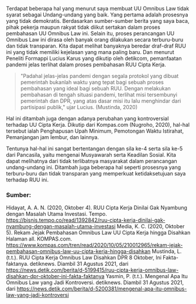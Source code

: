 Terdapat beberapa hal yang menurut saya membuat UU Omnibus Law tidak syarat sebagai Undang-undang yang baik. Yang pertama adalah prosesnya yang tidak demokratis. Berdasarkan sumber-sumber berita yang saya baca, pihak pekerja maupun rakyat tidak diikut sertakan dalam proses pembahasan UU Omnibus Law ini. Selain itu, proses perancangan UU Omnibus Law ini dirasa oleh banyak orang dilakukan secara terburu-buru dan tidak transparan. Kita dapat melihat banyaknya beredar draf-draf RUU ini yang tidak memiliki kejelasan yang mana paling baru. Dan menurut Peneliti Formappi Lucius Karus yang dikutip oleh detikcom, pemanfaatan pandemi jelas terlihat dalam proses pembahasan RUU Cipta Kerja.

> "Padahal jelas-jelas pandemi dengan segala protokol yang dibuat pemerintah bukanlah waktu yang tepat bagi sebuah proses pembahasan yang ideal bagi sebuah RUU. Dengan melakukan pembahasan di tengah situasi pandemi, terlihat misi tersembunyi pemerintah dan DPR, yang atas dasar misi itu lalu menghindar dari partisipasi publik," ujar Lucius. (Mustinda, 2020)

Hal ini ditambah juga dengan adanya perubahan yang kontroversial terhadap UU Cipta Kerja. Dikutip dari Kompas.com (Nugroho, 2020), hal-hal tersebut ialah Penghapusan Upah Minimum, Pemotongan Waktu Istirahat, Pemanjangan jam lembur, dan lainnya.

Tentunya hal-hal ini sangat bertentangan dengan sila ke-4 serta sila ke-5 dari Pancasila, yaitu mengenai Musyawarah serta Keadilan Sosial. Kita dapat melihatnya dari tidak terlibatnya masyarakat dalam perancangan undang-undang ini. Ditambah juga beberapa hal seperti prosesnya yang terburu-buru dan tidak transparan yang memperkuat ketidaksetujuan saya terhadap RUU ini.

### Sumber:
Hidayat, A. A. N. (2020, Oktober 4). RUU Cipta Kerja Dinilai Gak Nyambung dengan Masalah Utama Investasi. Tempo. https://bisnis.tempo.co/read/1392842/ruu-cipta-kerja-dinilai-gak-nyambung-dengan-masalah-utama-investasi
Media, K. C. (2020, Oktober 5). Rekam Jejak Pembahasan Omnibus Law UU Cipta Kerja hingga Disahkan Halaman all. KOMPAS.com. https://www.kompas.com/tren/read/2020/10/05/210012965/rekam-jejak-pembahasan-omnibus-law-uu-cipta-kerja-hingga-disahkan
Mustinda, L. (t.t.). RUU Cipta Kerja Omnibus Law Disahkan DPR 8 Oktober, Ini Fakta-faktanya. detiknews. Diambil 31 Agustus 2021, dari https://news.detik.com/berita/d-5199415/ruu-cipta-kerja-omnibus-law-disahkan-dpr-oktober-ini-fakta-faktanya
Yasmin, P. (t.t.). Mengenal Apa Itu Omnibus Law yang Jadi Kontroversi. detiknews. Diambil 31 Agustus 2021, dari https://news.detik.com/berita/d-5200381/mengenal-apa-itu-omnibus-law-yang-jadi-kontroversi
